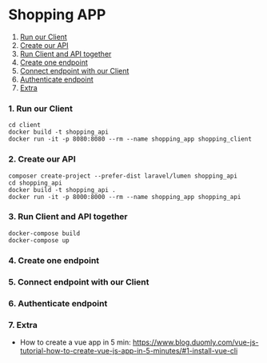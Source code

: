 # Shopping APP



1. [Run our Client](#Step1)
2. [Create our API](#Step2)
3. [Run Client and API together](#Step3)
4. [Create one endpoint](#Step4)
5. [Connect endpoint with our Client](#Step5)
6. [Authenticate endpoint](#Step6)
7. [Extra](#Extra)



### <a id="Step1"></a>1. Run our Client ###
```shell
cd client
docker build -t shopping_api
docker run -it -p 8080:8080 --rm --name shopping_app shopping_client
```
### <a id="Step2"></a>2. Create our API ###
```shell
composer create-project --prefer-dist laravel/lumen shopping_api
cd shopping_api
docker build -t shopping_api .
docker run -it -p 8000:8000 --rm --name shopping_app shopping_api
```
### <a id="Step3"></a>3. Run Client and API together ###
```shell
docker-compose build
docker-compose up
```
### <a id="Step4"></a>4. Create one endpoint ###
### <a id="Step5"></a>5. Connect endpoint with our Client ###
### <a id="Step6"></a>6. Authenticate endpoint ###
### <a id="Extra"></a>7. Extra ###
- How to create a vue app in 5 min: https://www.blog.duomly.com/vue-js-tutorial-how-to-create-vue-js-app-in-5-minutes/#1-install-vue-cli